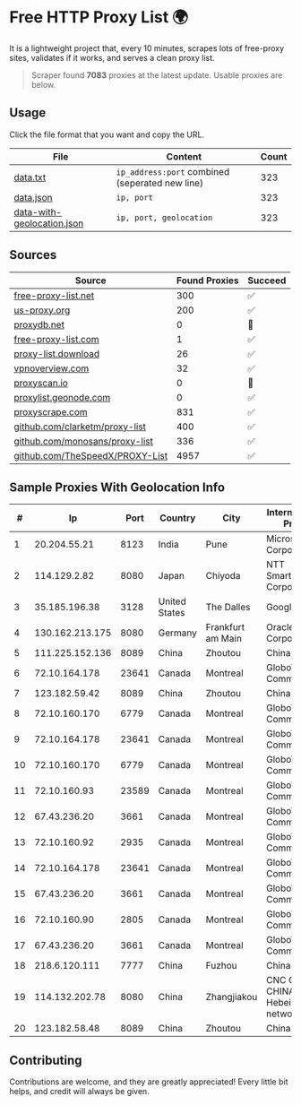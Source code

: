 
# Free HTTP Proxy List 🌍

It is a lightweight project that, every 10 minutes, scrapes lots of free-proxy sites, validates if it works, and serves a clean proxy list.


> Scraper found **7083** proxies at the latest update. Usable proxies are below.

## Usage

Click the file format that you want and copy the URL.


|File|Content|Count|
|----|-------|-----|
|[data.txt](https://raw.githubusercontent.com/themiralay/Proxy-List-World/master/data.txt)|`ip_address:port` combined (seperated new line)|323|
|[data.json](https://raw.githubusercontent.com/themiralay/Proxy-List-World/master/data.json)|`ip, port`|323|
|[data-with-geolocation.json](https://raw.githubusercontent.com/themiralay/Proxy-List-World/master/data-with-geolocation.json)|`ip, port, geolocation`|323|

## Sources

|Source|Found Proxies|Succeed|
|------|-------------|-------|
|[free-proxy-list.net](https://free-proxy-list.net)|300|✅|
|[us-proxy.org](https://www.us-proxy.org)|200|✅|
|[proxydb.net](http://proxydb.net)|0|🚫|
|[free-proxy-list.com](https://free-proxy-list.com/?page=&port=&type%5B%5D=http&type%5B%5D=https&up_time=0&search=Search)|1|✅|
|[proxy-list.download](https://www.proxy-list.download/HTTP)|26|✅|
|[vpnoverview.com](https://vpnoverview.com/privacy/anonymous-browsing/free-proxy-servers)|32|✅|
|[proxyscan.io](https://www.proxyscan.io)|0|🚫|
|[proxylist.geonode.com](https://proxylist.geonode.com/api/proxy-list?limit=300&page=1&sort_by=lastChecked&sort_type=desc&protocols=http,https)|0|✅|
|[proxyscrape.com](https://api.proxyscrape.com/v2/?request=displayproxies&protocol=http&timeout=10000&country=all&ssl=all&anonymity=all)|831|✅|
|[github.com/clarketm/proxy-list](https://raw.githubusercontent.com/clarketm/proxy-list/master/proxy-list-raw.txt)|400|✅|
|[github.com/monosans/proxy-list](https://raw.githubusercontent.com/monosans/proxy-list/main/proxies/http.txt)|336|✅|
|[github.com/TheSpeedX/PROXY-List](https://raw.githubusercontent.com/TheSpeedX/PROXY-List/master/http.txt)|4957|✅|


## Sample Proxies With Geolocation Info

|#|Ip|Port|Country|City|Internet Service Provider|
|-|--|----|-------|----|-------------------------|
|1|20.204.55.21|8123|India|Pune|Microsoft Corporation|
|2|114.129.2.82|8080|Japan|Chiyoda|NTT SmartConnect Corporation|
|3|35.185.196.38|3128|United States|The Dalles|Google LLC|
|4|130.162.213.175|8080|Germany|Frankfurt am Main|Oracle Corporation|
|5|111.225.152.136|8089|China|Zhoutou|China Telecom|
|6|72.10.164.178|23641|Canada|Montreal|GloboTech Communications|
|7|123.182.59.42|8089|China|Zhoutou|China Telecom|
|8|72.10.160.170|6779|Canada|Montreal|GloboTech Communications|
|9|72.10.164.178|23641|Canada|Montreal|GloboTech Communications|
|10|72.10.160.170|6779|Canada|Montreal|GloboTech Communications|
|11|72.10.160.93|23589|Canada|Montreal|GloboTech Communications|
|12|67.43.236.20|3661|Canada|Montreal|GloboTech Communications|
|13|72.10.160.92|2935|Canada|Montreal|GloboTech Communications|
|14|72.10.164.178|23641|Canada|Montreal|GloboTech Communications|
|15|67.43.236.20|3661|Canada|Montreal|GloboTech Communications|
|16|72.10.160.90|2805|Canada|Montreal|GloboTech Communications|
|17|67.43.236.20|3661|Canada|Montreal|GloboTech Communications|
|18|218.6.120.111|7777|China|Fuzhou|China Telecom|
|19|114.132.202.78|8080|China|Zhangjiakou|CNC Group CHINA169 Hebei Province network|
|20|123.182.58.48|8089|China|Zhoutou|China Telecom|



## Contributing

Contributions are welcome, and they are greatly appreciated! Every
little bit helps, and credit will always be given.

